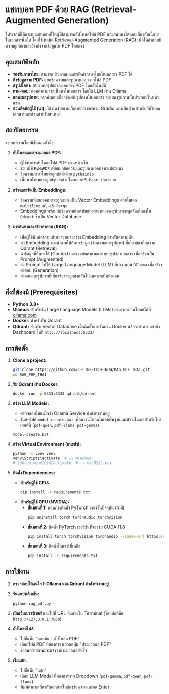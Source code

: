 # แชทบอท PDF ด้วย RAG (Retrieval-Augmented Generation)

โปรเจกต์นี้คือระบบแชทบอทที่ให้ผู้ใช้สามารถอัปโหลดไฟล์ PDF และสนทนาโต้ตอบเกี่ยวกับเนื้อหาในเอกสารนั้นได้ โดยใช้เทคนิค Retrieval-Augmented Generation (RAG) เพื่อให้คำตอบมีความถูกต้องและอ้างอิงจากข้อมูลใน PDF โดยตรง

## คุณสมบัติหลัก

- **รองรับภาษาไทย:** สามารถประมวลผลและตัดคำภาษาไทยในเอกสาร PDF ได้
- **ดึงข้อมูลจาก PDF:** แยกข้อความและรูปภาพออกจากไฟล์ PDF
- **สรุปเนื้อหา:** สร้างบทสรุปย่อของเอกสาร PDF โดยอัตโนมัติ
- **ถาม-ตอบ:** ตอบคำถามจากเนื้อหาในเอกสาร โดยใช้ LLM ผ่าน Ollama
- **แสดงผลรูปภาพ:** หากคำตอบเกี่ยวข้องกับรูปภาพในเอกสาร จะแสดงรูปภาพนั้นประกอบในหน้าแชท
- **ส่วนติดต่อผู้ใช้ (UI):** ใช้งานง่ายผ่านเว็บเบราว์เซอร์ด้วย Gradio แบ่งเป็นส่วนสำหรับอัปโหลดเอกสารและส่วนสำหรับสนทนา

## สถาปัตยกรรม

ระบบทำงานโดยมีขั้นตอนดังนี้:

1.  **อัปโหลดและประมวลผล PDF:**
    - ผู้ใช้ทำการอัปโหลดไฟล์ PDF ผ่านหน้าเว็บ
    - ระบบใช้ `PyMuPDF` เพื่อแยกข้อความและรูปภาพออกจากแต่ละหน้า
    - ข้อความภาษาไทยจะถูกตัดคำด้วย `pythainlp`
    - เนื้อหาทั้งหมดจะถูกสรุปย่อด้วยโมเดล `mt5-base-thaisum`

2.  **สร้างและจัดเก็บ Embeddings:**
    - ข้อความที่แยกออกมาจะถูกแปลงเป็น Vector Embeddings ด้วยโมเดล `multilingual-e5-large`
    - Embeddings พร้อมกับข้อความต้นฉบับและตำแหน่งของรูปภาพจะถูกจัดเก็บลงใน `Qdrant` ซึ่งเป็น Vector Database

3.  **การค้นหาและสร้างคำตอบ (RAG):**
    - เมื่อผู้ใช้พิมพ์คำถามเข้ามา ระบบจะสร้าง Embedding สำหรับคำถามนั้น
    - นำ Embedding ของคำถามไปค้นหาข้อมูล (ข้อความและรูปภาพ) ที่เกี่ยวข้องที่สุดจาก Qdrant (Retrieval)
    - นำข้อมูลที่ค้นหาได้ (Context) มารวมกับคำถามและบทสรุปของเอกสาร เพื่อสร้างเป็น Prompt (Augmented)
    - ส่ง Prompt ไปให้ Large Language Model (LLM) ที่ทำงานบน `Ollama` เพื่อสร้างคำตอบ (Generation)
    - คำตอบและรูปภาพที่เกี่ยวข้องจะถูกส่งกลับไปแสดงผลที่หน้าแชท

## สิ่งที่ต้องมี (Prerequisites)

- **Python 3.8+**
- **Ollama:** สำหรับรัน Large Language Models (LLMs) สามารถดาวน์โหลดได้ที่ [ollama.com](https://ollama.com/)
- **Docker:** สำหรับรัน Qdrant
- **Qdrant:** สำหรับ Vector Database เมื่อติดตั้งและรันผ่าน Docker แล้วจะสามารถเข้าถึง Dashboard ได้ที่ `http://localhost:6333/`

## การติดตั้ง

1.  **Clone a project:**
    ```bash
    git clone https://github.com/T-LINE-CODE-NOW/RAG_PDF_THAI.git
    cd RAG_PDF_THAI
    ```

2.  **รัน Qdrant ผ่าน Docker:**
    ```bash
    docker run -p 6333:6333 qdrant/qdrant
    ```

3.  **สร้าง LLM Models:**
    - ตรวจสอบให้แน่ใจว่า Ollama Service กำลังทำงานอยู่
    - รันสคริปต์ `model-create.bat` เพื่อดาวน์โหลดโมเดลพื้นฐานและสร้างโมเดลสำหรับโปรเจกต์นี้ (`pdf-qwen`, `pdf-llama`, `pdf-gemma`)
    ```bash
    model-create.bat
    ```

4.  **สร้าง Virtual Environment (แนะนำ):**
    ```bash
    python -m venv venv
    venv\Scripts\activate  # บน Windows
    # source venv/bin/activate  # บน macOS/Linux
    ```

5.  **ติดตั้ง Dependencies:**
    - **สำหรับผู้ใช้ CPU:**
      ```bash
      pip install -r requirements.txt
      ```
    - **สำหรับผู้ใช้ GPU (NVIDIA):**
      - **ขั้นตอนที่ 1:** ถอนการติดตั้ง PyTorch เวอร์ชันปัจจุบัน (ถ้ามี)
        ```bash
        pip uninstall torch torchaudio torchvision
        ```
      - **ขั้นตอนที่ 2:** ติดตั้ง PyTorch เวอร์ชันที่รองรับ CUDA 11.8
        ```bash
        pip install torch torchvision torchaudio --index-url https://download.pytorch.org/whl/cu118
        ```
      - **ขั้นตอนที่ 3:** ติดตั้งไลบรารีที่เหลือ
        ```bash
        pip install -r requirements.txt
        ```

## การใช้งาน

1.  **ตรวจสอบให้แน่ใจว่า Ollama และ Qdrant กำลังทำงานอยู่**

2.  **รันแอปพลิเคชัน:**
    ```bash
    python rag_pdf.py
    ```

3.  **เปิดเว็บเบราว์เซอร์** และไปที่ URL ที่แสดงใน Terminal (โดยปกติคือ `http://127.0.0.1:7860`)

4.  **อัปโหลดไฟล์:**
    - ไปที่แท็บ "แอดมิน - อัปโหลด PDF"
    - เลือกไฟล์ PDF ที่ต้องการ แล้วกดปุ่ม "ประมวลผล PDF"
    - รอจนกว่าสถานะจะแจ้งว่าประมวลผลสำเร็จ

5.  **เริ่มแชท:**
    - ไปที่แท็บ "แชท"
    - เลือก LLM Model ที่ต้องการจาก Dropdown (`pdf-gemma`, `pdf-qwen`, `pdf-llama`)
    - พิมพ์คำถามเกี่ยวกับเอกสารในช่องข้อความและกด Enter

